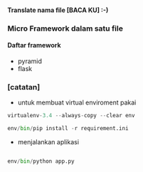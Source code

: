 #### Translate nama file [BACA KU] :-)

### Micro Framework dalam satu file

#### Daftar framework

* pyramid
* flask


### [catatan]

* untuk membuat virtual enviroment pakai

``` python
virtualenv-3.4 --always-copy --clear env

env/bin/pip install -r requirement.ini
```

* menjalankan aplikasi

``` python

env/bin/python app.py
```